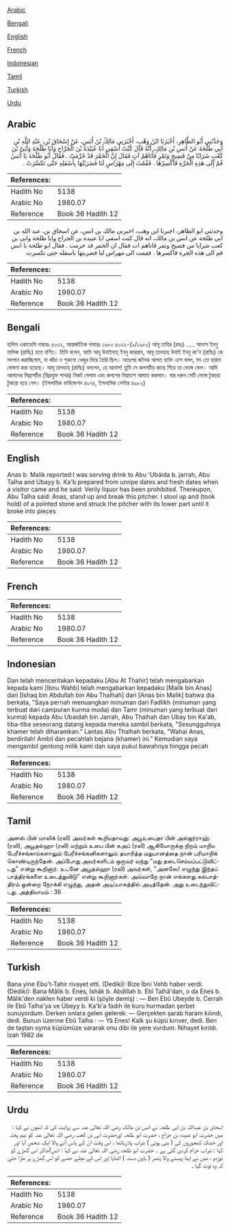 [Arabic](#arabic)

[Bengali](#bengali)

[English](#english)

[French](#french)

[Indonesian](#indonesian)

[Tamil](#tamil)

[Turkish](#turkish)

[Urdu](#urdu)

## Arabic


<div dir="rtl" lang="ar" style={{fontSize:'larger',backgroundColor:'#f8f9fa',padding:20}}>
وَحَدَّثَنِي أَبُو الطَّاهِرِ، أَخْبَرَنَا ابْنُ وَهْبٍ، أَخْبَرَنِي مَالِكُ بْنُ أَنَسٍ، عَنْ إِسْحَاقَ بْنِ، عَبْدِ اللَّهِ بْنِ أَبِي طَلْحَةَ عَنْ أَنَسِ بْنِ مَالِكٍ، أَنَّهُ قَالَ كُنْتُ أَسْقِي أَبَا عُبَيْدَةَ بْنَ الْجَرَّاحِ وَأَبَا طَلْحَةَ وَأُبَىَّ بْنَ كَعْبٍ شَرَابًا مِنْ فَضِيخٍ وَتَمْرٍ فَأَتَاهُمْ آتٍ فَقَالَ إِنَّ الْخَمْرَ قَدْ حُرِّمَتْ ‏.‏ فَقَالَ أَبُو طَلْحَةَ يَا أَنَسُ قُمْ إِلَى هَذِهِ الْجَرَّةِ فَاكْسِرْهَا ‏.‏ فَقُمْتُ إِلَى مِهْرَاسٍ لَنَا فَضَرَبْتُهَا بِأَسْفَلِهِ حَتَّى تَكَسَّرَتْ ‏.‏
</div>
<div style={{backgroundColor:'#f8f9fa',padding:20, marginBottom: 10}}><table> <thead> <tr> <th>References:</th> <th></th> </tr> </thead> <tbody><tr><td>Hadith No</td><td>5138</td></tr><tr><td>Arabic No</td><td>1980.07</td></tr><tr><td>Reference</td><td>Book 36 Hadith 12</td></tr></tbody></table></div>


<div dir="rtl" lang="ar" style={{fontSize:'larger',backgroundColor:'#f8f9fa',padding:20}}>
وحدثني ابو الطاهر، اخبرنا ابن وهب، اخبرني مالك بن انس، عن اسحاق بن، عبد الله بن ابي طلحة عن انس بن مالك، انه قال كنت اسقي ابا عبيدة بن الجراح وابا طلحة وابى بن كعب شرابا من فضيخ وتمر فاتاهم ات فقال ان الخمر قد حرمت . فقال ابو طلحة يا انس قم الى هذه الجرة فاكسرها . فقمت الى مهراس لنا فضربتها باسفله حتى تكسرت
</div>
<div style={{backgroundColor:'#f8f9fa',padding:20, marginBottom: 10}}><table> <thead> <tr> <th>References:</th> <th></th> </tr> </thead> <tbody><tr><td>Hadith No</td><td>5138</td></tr><tr><td>Arabic No</td><td>1980.07</td></tr><tr><td>Reference</td><td>Book 36 Hadith 12</td></tr></tbody></table></div>

## Bengali


<div dir="ltr" lang="bn" style={{fontSize:'larger',backgroundColor:'#f8f9fa',padding:20}}>
হাদিস একাডেমি নাম্বারঃ ৫০৩২, আন্তর্জাতিক নাম্বারঃ ১৯৮০ ৫০৩২-(৯/১৯৮০) আবূ তাহির (রহঃ) ..... আনাস ইবনু মালিক (রাযিঃ) হতে বর্ণিত। তিনি বলেন, আমি আবূ উবাইদাহ্ ইবনু জাররাহ, আবূ তালহাহ উবাই ইবনু কা'ব (রাযিঃ) কে মদপান করাচ্ছিলাম, যা কাঁচা ও শুকনো খেজুর দিয়ে তৈরি ছিল। অতঃপর জনৈক আগত ব্যক্তি এসে বলল, মদ তো হারাম ঘোষণা করা হয়েছে। আবূ তালহাহ্ (রাযিঃ) বললেন, হে আনাস! তুমি সে কলসটির কাছে গিয়ে তা ভেঙ্গে ফেল। আমি আমাদের মিহ্রাসটির (ছিদ্রযুক্ত পাথর) নিকট গেলাম এবং কলসের নিম্নাংশে আঘাত করলাম। যার দরুন সেটি ভেঙ্গে টুকরো টুকরো হয়ে গেল। (ইসলামিক ফাউন্ডেশন ৪৯৭৪, ইসলামিক সেন্টার ৪৯৮২)
</div>
<div style={{backgroundColor:'#f8f9fa',padding:20, marginBottom: 10}}><table> <thead> <tr> <th>References:</th> <th></th> </tr> </thead> <tbody><tr><td>Hadith No</td><td>5138</td></tr><tr><td>Arabic No</td><td>1980.07</td></tr><tr><td>Reference</td><td>Book 36 Hadith 12</td></tr></tbody></table></div>

## English


<div dir="ltr" lang="en" style={{fontSize:'larger',backgroundColor:'#f8f9fa',padding:20}}>
Anas b. Malik reported:I was serving drink to Abu 'Ubaida b. jarrah, Abu Talha and Ubayy b. Ka'b prepared from unripe dates and fresh dates when a visitor came and he said: Verily liquor has been prohibited. Thereupon, Abu Talha said: Anas, stand up and break this pitcher. I stool up and (took hold) of a pointed stone and struck the pitcher with its lower part until it broke into pieces
</div>
<div style={{backgroundColor:'#f8f9fa',padding:20, marginBottom: 10}}><table> <thead> <tr> <th>References:</th> <th></th> </tr> </thead> <tbody><tr><td>Hadith No</td><td>5138</td></tr><tr><td>Arabic No</td><td>1980.07</td></tr><tr><td>Reference</td><td>Book 36 Hadith 12</td></tr></tbody></table></div>

## French


<div dir="ltr" lang="fr" style={{fontSize:'larger',backgroundColor:'#f8f9fa',padding:20}}>

</div>
<div style={{backgroundColor:'#f8f9fa',padding:20, marginBottom: 10}}><table> <thead> <tr> <th>References:</th> <th></th> </tr> </thead> <tbody><tr><td>Hadith No</td><td>5138</td></tr><tr><td>Arabic No</td><td>1980.07</td></tr><tr><td>Reference</td><td>Book 36 Hadith 12</td></tr></tbody></table></div>

## Indonesian


<div dir="ltr" lang="id" style={{fontSize:'larger',backgroundColor:'#f8f9fa',padding:20}}>
Dan telah menceritakan kepadaku [Abu At Thahir] telah mengabarkan kepada kami [Ibnu Wahb] telah mengabarkan kepadaku [Malik bin Anas] dari [Ishaq bin Abdullah bin Abu Thalhah] dari [Anas bin Malik] bahwa dia berkata, "Saya pernah menuangkan minuman dari Fadlikh (minuman yang terbuat dari campuran kurma muda) dan Tamr (minuman yang terbuat dari kurma) kepada Abu Ubaidah bin Jarrah, Abu Thalhah dan Ubay bin Ka'ab, tiba-tiba seseorang datang kepada mereka sambil berkata, "Sesungguhnya khamer telah diharamkan." Lantas Abu Thalhah berkata, "Wahai Anas, berdirilah! Ambil dan pecahlah bejana (khamer) ini." Kemudian saya mengambil gentong milik kami dan saya pukul bawahnya hingga pecah
</div>
<div style={{backgroundColor:'#f8f9fa',padding:20, marginBottom: 10}}><table> <thead> <tr> <th>References:</th> <th></th> </tr> </thead> <tbody><tr><td>Hadith No</td><td>5138</td></tr><tr><td>Arabic No</td><td>1980.07</td></tr><tr><td>Reference</td><td>Book 36 Hadith 12</td></tr></tbody></table></div>

## Tamil


<div dir="ltr" lang="ta" style={{fontSize:'larger',backgroundColor:'#f8f9fa',padding:20}}>
அனஸ் பின் மாலிக் (ரலி) அவர்கள் கூறியதாவது: அபூஉபைதா பின் அல்ஜர்ராஹ் (ரலி), அபூதல்ஹா (ரலி) மற்றும் உபை பின் கஅப் (ரலி) ஆகியோருக்கு நிறம் மாறிய பேரீச்சங்காய்களாலும் பேரீச்சங்கனிகளாலும் தயாரித்த மதுபானத்தை நான் பரிமாறிக் கொண்டிருந்தேன். அப்போது அவர்களிடம் ஒருவர் வந்து "மது தடைசெய்யப்பட்டுவிட்டது" என்று கூறினார். உடனே அபூதல்ஹா (ரலி) அவர்கள், "அனஸே! எழுந்து இந்தப் பாத்திரங்களை உடைத்துவிடு" என்று கூறினார்கள். அவ்வாறே நான் எங்களது கல்பாத்திரம் ஒன்றை நோக்கி எழுந்து, அதன் அடிப்பாகத்தில் அடித்தேன். அது உடைந்துவிட்டது. அத்தியாயம் : 36
</div>
<div style={{backgroundColor:'#f8f9fa',padding:20, marginBottom: 10}}><table> <thead> <tr> <th>References:</th> <th></th> </tr> </thead> <tbody><tr><td>Hadith No</td><td>5138</td></tr><tr><td>Arabic No</td><td>1980.07</td></tr><tr><td>Reference</td><td>Book 36 Hadith 12</td></tr></tbody></table></div>

## Turkish


<div dir="ltr" lang="tr" style={{fontSize:'larger',backgroundColor:'#f8f9fa',padding:20}}>
Bana yine Ebu't-Tahir rivayet etti. (Dediki): Bize İbni Vehb haber verdi. (Dediki): Bana Mâlik b. Enes, İshâk b. Abdillah b. Ebî Talhâ'dan, o da Enes b. Mâlik'den naklen haber verdi ki (şöyle demiş) : — Ben Ebû Ubeyde b. Cerrah ile Ebû Talha'ya ve Übeyy b. Ka'b'a fadıh ile kuru hurmadan şerbet sunuyordum. Derken onlara gelen gelerek: — Gerçekten şarab haram kılındı, dedi. Bunun üzerine Ebû Talha : — Yâ Enes! Kalk şu küpü kırıver, dedi. Ben de taştan oyma küpümüze vararak onu dibi ile yere vurdum. Nihayet kırıldı. İzah 1982 de
</div>
<div style={{backgroundColor:'#f8f9fa',padding:20, marginBottom: 10}}><table> <thead> <tr> <th>References:</th> <th></th> </tr> </thead> <tbody><tr><td>Hadith No</td><td>5138</td></tr><tr><td>Arabic No</td><td>1980.07</td></tr><tr><td>Reference</td><td>Book 36 Hadith 12</td></tr></tbody></table></div>

## Urdu


<div dir="rtl" lang="ur" style={{fontSize:'larger',backgroundColor:'#f8f9fa',padding:20}}>
اسحاق بن عبداللہ بن ابی طلحہ نے انس بن مالک رضی اللہ تعالیٰ عنہ سے روایت کی کہ انھوں نے کہا : میں حضرت ابو عبیدہ بن جراح ، حضرت ابو طلحہ اورحضرت ابی بن کعب رضی اللہ تعالیٰ عنہ کو نیم پختہ اور خشک کھجوروں کی ( بنی ہوئی ) شراب پلارہاتھا ، اس وقت ان کے پاس آنے والا ایک شخص آیا اور کہا : شراب حرام کردی گئی ہے ۔ حضرت ابو طلحۃ رضی اللہ تعالیٰ عنہ نے کہا : انس!جاکر اس گھڑے کو توڑدو ، میں نے اپنا پیسنے والا پتھر ( ہاون دستہ ) اٹھایا اور اس کے نچلے حصے کو اس گھڑے پر مارا حتیٰ کہ وہ ٹوٹ گیا ۔
</div>
<div style={{backgroundColor:'#f8f9fa',padding:20, marginBottom: 10}}><table> <thead> <tr> <th>References:</th> <th></th> </tr> </thead> <tbody><tr><td>Hadith No</td><td>5138</td></tr><tr><td>Arabic No</td><td>1980.07</td></tr><tr><td>Reference</td><td>Book 36 Hadith 12</td></tr></tbody></table></div>